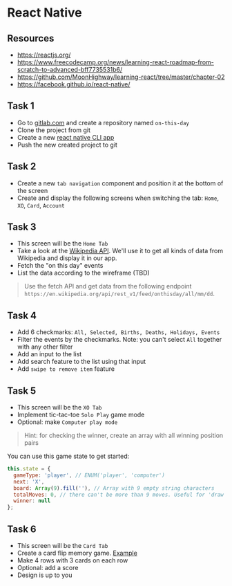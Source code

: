 # React Native

## Resources
- https://reactjs.org/
- https://www.freecodecamp.org/news/learning-react-roadmap-from-scratch-to-advanced-bff7735531b6/
- https://github.com/MoonHighway/learning-react/tree/master/chapter-02
- https://facebook.github.io/react-native/

## Task 1
- Go to [gitlab.com](https://gitlab.com/) and create a repository named `on-this-day`
- Clone the project from git
- Create a new [react native CLI app](https://facebook.github.io/react-native/docs/getting-started)
- Push the new created project to git

## Task 2
- Create a new `tab navigation` component and position it at the bottom of the screen
- Create and display the following screens when switching the tab: `Home`, `XO`, `Card`, `Account`

## Task 3
- This screen will be the `Home Tab`
- Take a look at the [Wikipedia API](https://en.wikipedia.org/api/rest_v1/). We'll use it to get all kinds of data from Wikipedia and display it in our app.
- Fetch the "on this day" events
- List the data according to the wireframe (TBD)

> Use the fetch API and get data from the following endpoint `https://en.wikipedia.org/api/rest_v1/feed/onthisday/all/mm/dd`.

## Task 4
- Add 6 checkmarks: `All, Selected, Births, Deaths, Holidays, Events`
- Filter the events by the checkmarks. Note: you can't select `All` together with any other filter
- Add an input to the list
- Add search feature to the list using that input
- Add `swipe to remove item` feature 

## Task 5
- This screen will be the `XO Tab`
- Implement tic-tac-toe `Solo Play` game mode
- Optional: make `Computer play mode`

> Hint: for checking the winner, create an array with all winning position pairs

You can use this game state to get started:
```js
this.state = {
  gameType: 'player', // ENUM('player', 'computer')
  next: 'X',
  board: Array(9).fill(''), // Array with 9 empty string characters
  totalMoves: 0, // there can't be more than 9 moves. Useful for 'draw' result
  winner: null
};
```

## Task 6
- This screen will be the `Card Tab`
- Create a card flip memory game. [Example](https://www.webgamesonline.com/memory/)
- Make 4 rows with 3 cards on each row
- Optional: add a score
- Design is up to you
